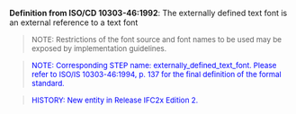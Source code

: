 **Definition from ISO/CD 10303-46:1992**: The externally defined text font is an external reference to a text font

> <font size="-1">NOTE: Restrictions of the font source and font
		names to be used may be exposed by implementation
		guidelines.</font>

> <font color="#0000FF" size="-1"> NOTE: Corresponding STEP
		name: externally_defined_text_font. Please refer to ISO/IS 10303-46:1994, p.
		137 for the final definition of the formal standard. </font>

> <font color="#0000FF" size="-1">HISTORY: New entity in Release
		IFC2x Edition 2.</font>